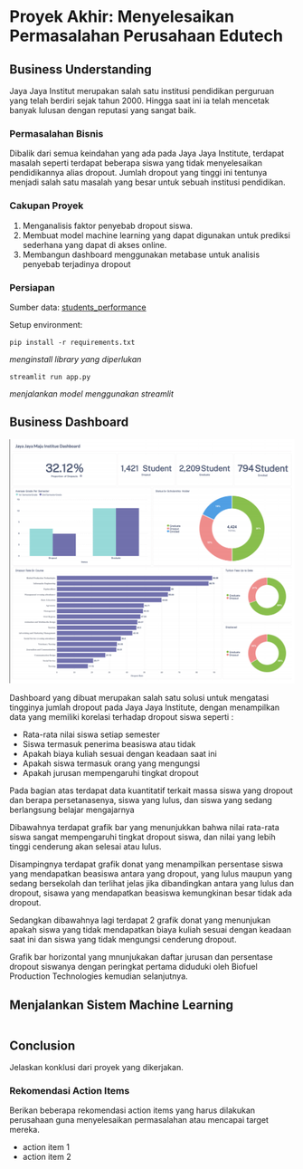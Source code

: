 # Proyek Akhir: Menyelesaikan Permasalahan Perusahaan Edutech

## Business Understanding
Jaya Jaya Institut merupakan salah satu institusi pendidikan perguruan yang telah berdiri sejak tahun 2000. Hingga saat ini ia telah mencetak banyak lulusan dengan reputasi yang sangat baik. 

### Permasalahan Bisnis
Dibalik dari semua keindahan yang ada pada Jaya Jaya Institute, terdapat masalah seperti terdapat beberapa siswa yang tidak menyelesaikan pendidikannya alias dropout. Jumlah dropout yang tinggi ini tentunya menjadi salah satu masalah yang besar untuk sebuah institusi pendidikan. 

### Cakupan Proyek
1. Menganalisis faktor penyebab dropout siswa.
2. Membuat model machine learning yang dapat digunakan untuk prediksi sederhana yang dapat di akses online.
3. Membangun dashboard menggunakan metabase untuk analisis penyebab terjadinya dropout

### Persiapan

Sumber data: [students_performance](https://github.com/dicodingacademy/dicoding_dataset/blob/main/students_performance/README.md)

Setup environment:
```
pip install -r requirements.txt
```
*menginstall library yang diperlukan*

```
streamlit run app.py
```
*menjalankan model menggunakan streamlit*





## Business Dashboard
![Dashboard Image](https://github.com/rezaafaisal/dropout-classification/raw/main/dashboard.png "Dashboard")

Dashboard yang dibuat merupakan salah satu solusi untuk mengatasi tingginya jumlah dropout pada Jaya Jaya Institute, dengan menampilkan data yang memiliki korelasi terhadap dropout siswa seperti :
- Rata-rata nilai siswa setiap semester
- Siswa termasuk penerima beasiswa atau tidak
- Apakah biaya kuliah sesuai dengan keadaan saat ini
- Apakah siswa termasuk orang yang mengungsi
- Apakah jurusan mempengaruhi tingkat dropout

Pada bagian atas terdapat data kuantitatif terkait massa siswa yang dropout dan berapa persetanasenya, siswa yang lulus, dan siswa yang sedang berlangsung belajar mengajarnya 

Dibawahnya terdapat grafik bar yang menunjukkan bahwa nilai rata-rata siswa sangat mempengaruhi tingkat dropout siswa, dan nilai yang lebih tinggi cenderung akan selesai atau lulus.

Disampingnya terdapat grafik donat yang menampilkan persentase siswa yang mendapatkan beasiswa antara yang dropout, yang lulus maupun yang sedang bersekolah dan terlihat jelas jika dibandingkan antara yang lulus dan dropout, sisawa yang mendapatkan beasiswa kemungkinan besar tidak ada dropout.

Sedangkan dibawahnya lagi terdapat 2 grafik donat yang menunjukan apakah siswa yang tidak mendapatkan biaya kuliah sesuai dengan keadaan saat ini dan siswa yang tidak mengungsi cenderung dropout.

Grafik bar horizontal yang mnunjukakan daftar jurusan dan persentase dropout siswanya dengan peringkat pertama diduduki oleh Biofuel Production Technologies kemudian selanjutnya.


## Menjalankan Sistem Machine Learning


```

```

## Conclusion
Jelaskan konklusi dari proyek yang dikerjakan.

### Rekomendasi Action Items
Berikan beberapa rekomendasi action items yang harus dilakukan perusahaan guna menyelesaikan permasalahan atau mencapai target mereka.
- action item 1
- action item 2
